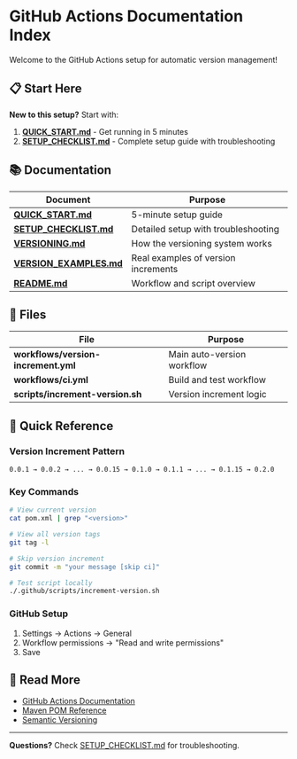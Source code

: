 # GitHub Actions Documentation Index

Welcome to the GitHub Actions setup for automatic version management!

## 📋 Start Here

**New to this setup?** Start with:
1. **[QUICK_START.md](QUICK_START.md)** - Get running in 5 minutes
2. **[SETUP_CHECKLIST.md](SETUP_CHECKLIST.md)** - Complete setup guide with troubleshooting

## 📚 Documentation

| Document | Purpose |
|----------|---------|
| **[QUICK_START.md](QUICK_START.md)** | 5-minute setup guide |
| **[SETUP_CHECKLIST.md](SETUP_CHECKLIST.md)** | Detailed setup with troubleshooting |
| **[VERSIONING.md](VERSIONING.md)** | How the versioning system works |
| **[VERSION_EXAMPLES.md](VERSION_EXAMPLES.md)** | Real examples of version increments |
| **[README.md](README.md)** | Workflow and script overview |

## 🔧 Files

| File | Purpose |
|------|---------|
| **workflows/version-increment.yml** | Main auto-version workflow |
| **workflows/ci.yml** | Build and test workflow |
| **scripts/increment-version.sh** | Version increment logic |

## 🎯 Quick Reference

### Version Increment Pattern
```
0.0.1 → 0.0.2 → ... → 0.0.15 → 0.1.0 → 0.1.1 → ... → 0.1.15 → 0.2.0
```

### Key Commands
```bash
# View current version
cat pom.xml | grep "<version>"

# View all version tags
git tag -l

# Skip version increment
git commit -m "your message [skip ci]"

# Test script locally
./.github/scripts/increment-version.sh
```

### GitHub Setup
1. Settings → Actions → General
2. Workflow permissions → "Read and write permissions"
3. Save

## 📖 Read More

- [GitHub Actions Documentation](https://docs.github.com/en/actions)
- [Maven POM Reference](https://maven.apache.org/pom.html)
- [Semantic Versioning](https://semver.org/)

---

**Questions?** Check [SETUP_CHECKLIST.md](SETUP_CHECKLIST.md) for troubleshooting.
